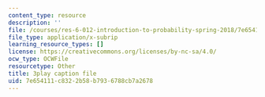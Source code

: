 ```yaml
---
content_type: resource
description: ''
file: /courses/res-6-012-introduction-to-probability-spring-2018/7e654111c8322b58b7936788cb7a2678_JoQDJMZA7F8.srt
file_type: application/x-subrip
learning_resource_types: []
license: https://creativecommons.org/licenses/by-nc-sa/4.0/
ocw_type: OCWFile
resourcetype: Other
title: 3play caption file
uid: 7e654111-c832-2b58-b793-6788cb7a2678
---
```

